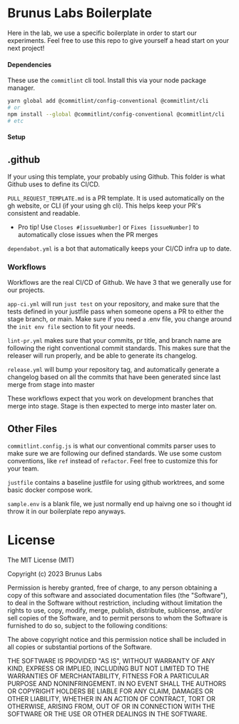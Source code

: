 # Brunus Labs Boilerplate

Here in the lab, we use a specific boilerplate in order to start our
experiments. Feel free to use this repo to give yourself a head start on
your next project!

#### Dependencies

These use the `commitlint` cli tool. Install this via your node package manager.
```bash
yarn global add @commitlint/config-conventional @commitlint/cli
# or
npm install --global @commitlint/config-conventional @commitlint/cli
# etc
```

#### Setup

## .github

If your using this template, your probably using Github. This folder
is what Github uses to define its CI/CD.

`PULL_REQUEST_TEMPLATE.md` is a PR template. It is used automatically on the
gh website, or CLI (if your using gh cli). This helps keep your PR's consistent and readable.

- Pro tip! Use `Closes #[issueNumber]` or `Fixes [issueNumber]` to automatically close issues when the PR merges

`dependabot.yml` is a bot that automatically keeps your CI/CD infra up to date.

### Workflows

Workflows are the real CI/CD of Github. We have 3 that we generally use for our projects.

`app-ci.yml` will run `just test` on your repository, and make sure that the tests defined in your justfile pass 
when someone opens a PR to either the stage branch, or main. Make sure if you need a .env file, you change around the `init env file`
section to fit your needs.

`lint-pr.yml` makes sure that your commits, pr title, and branch name are following the right conventional commit standards. This makes sure that
the releaser will run properly, and be able to generate its changelog.

`release.yml` will bump your repository tag, and automatically generate a changelog based on all the commits that have been generated since last merge
from stage into master


These workflows expect that you work on development branches that merge into stage. Stage is then expected to merge into master
later on.

## Other Files

`commitlint.config.js` is what our conventional commits parser uses to make sure we are following our defined standards.
We use some custom conventions, like `ref` instead of `refactor`. Feel free to customize this for your team.

`justfile` contains a baseline justfile for using github worktrees, and some basic docker compose work.

`sample.env` is a blank file, we just normally end up haivng one so i thought id throw it in our boilerplate repo anyways.

# License

The MIT License (MIT)

Copyright (c) 2023 Brunus Labs

Permission is hereby granted, free of charge, to any person obtaining a copy of this software and associated documentation files (the "Software"), to deal in the Software without restriction, including without limitation the rights to use, copy, modify, merge, publish, distribute, sublicense, and/or sell copies of the Software, and to permit persons to whom the Software is furnished to do so, subject to the following conditions:

The above copyright notice and this permission notice shall be included in all copies or substantial portions of the Software.

THE SOFTWARE IS PROVIDED "AS IS", WITHOUT WARRANTY OF ANY KIND, EXPRESS OR IMPLIED, INCLUDING BUT NOT LIMITED TO THE WARRANTIES OF MERCHANTABILITY, FITNESS FOR A PARTICULAR PURPOSE AND NONINFRINGEMENT. IN NO EVENT SHALL THE AUTHORS OR COPYRIGHT HOLDERS BE LIABLE FOR ANY CLAIM, DAMAGES OR OTHER LIABILITY, WHETHER IN AN ACTION OF CONTRACT, TORT OR OTHERWISE, ARISING FROM, OUT OF OR IN CONNECTION WITH THE SOFTWARE OR THE USE OR OTHER DEALINGS IN THE SOFTWARE.
